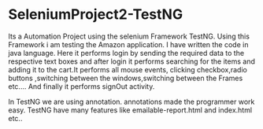 # SeleniumProject2-TestNG
Its a Automation Project using the selenium Framework TestNG.
Using this Framework i am testing the Amazon application.
I have written the code in java language.
Here it performs login by sending the required data to the 
respective text boxes and after login it performs searching 
for the items and adding it to the cart.It performs all mouse
events, clicking checkbox,radio buttons ,switching between the
windows,switching between the Frames etc....
And finally it performs signOut activity.

In TestNG we are using annotation.
annotations made the programmer work easy. 
TestNG have many features like emailable-report.html and 
index.html etc..
